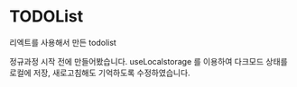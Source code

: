 # TODOList
 리엑트를 사용해서 만든 todolist 

 정규과정 시작 전에 만들어봤습니다. 
 useLocalstorage 를 이용하여 다크모드 상태를 로컬에 저장, 새로고침해도 기억하도록 수정하였습니다. 
 
